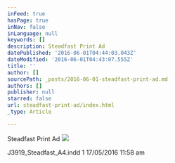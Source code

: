 ```yaml
---
inFeed: true
hasPage: true
inNav: false
inLanguage: null
keywords: []
description: Steadfast Print Ad
datePublished: '2016-06-01T04:44:03.043Z'
dateModified: '2016-06-01T04:43:07.555Z'
title: ''
author: []
sourcePath: _posts/2016-06-01-steadfast-print-ad.md
authors: []
publisher: null
starred: false
url: steadfast-print-ad/index.html
_type: Article

---
```

Steadfast Print Ad
![](https://the-grid-user-content.s3-us-west-2.amazonaws.com/af6ec8cf-dfe6-45be-9d3a-8d7820842679.jpg)

J3919\_Steadfast\_A4.indd 1 17/05/2016 11:58 am